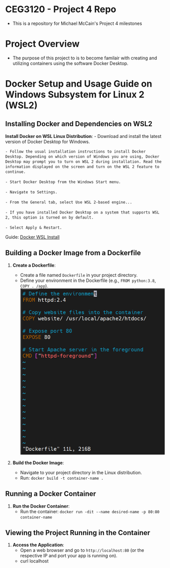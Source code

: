 # CEG3120 - Project 4 Repo
- This is a repository for Michael McCain's Project 4 milestones

# Project Overview
- The purpose of this project to is to become familair with creating and utilizing containers using the software Docker Desktop.

# Docker Setup and Usage Guide on Windows Subsystem for Linux 2 (WSL2)

## Installing Docker and Dependencies on WSL2

**Install Docker on WSL Linux Distribution**:
	- Download and install the latest version of Docker Desktop for Windows.

	- Follow the usual installation instructions to install Docker Desktop. Depending on which version of Windows you are using, Docker Desktop may prompt you to turn on WSL 2 during installation. Read the information displayed on the screen and turn on the WSL 2 feature to continue.

	- Start Docker Desktop from the Windows Start menu.

	- Navigate to Settings.

	- From the General tab, select Use WSL 2-based engine...

	- If you have installed Docker Desktop on a system that supports WSL 2, this option is turned on by default.
	
	- Select Apply & Restart.
	
Guide: [Docker WSL Install](https://docs.docker.com/desktop/wsl/)

## Building a Docker Image from a Dockerfile

1. **Create a Dockerfile**:
    - Create a file named `Dockerfile` in your project directory.
    - Define your environment in the Dockerfile (e.g., `FROM python:3.8`, `COPY . /app`).
	![Dockerfile](Dockerfile.png "Example Docker File")

2. **Build the Docker Image**:
    - Navigate to your project directory in the Linux distribution.
    - Run: `docker build -t container-name .`

## Running a Docker Container

1. **Run the Docker Container**:
    - Run the container: `docker run -dit --name desired-name -p 80:80 container-name`

## Viewing the Project Running in the Container

1. **Access the Application**:
    - Open a web browser and go to `http://localhost:80` (or the respective IP and port your app is running on).
	- curl localhost
